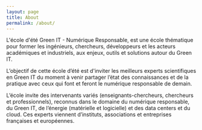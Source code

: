 ```yaml
---
layout: page
title: About
permalink: /about/
---
```


L'école d'été Green IT - Numérique Responsable, est une école thématique pour former les ingénieurs, chercheurs, développeurs et les acteurs académiques et industriels, aux enjeux, outils et solutions autour du Green IT.

L’objectif de cette école d’été est d'inviter les meilleurs experts scientifiques en Green IT du moment à venir partager l’état des connaissances et de la pratique avec ceux qui font et feront le numérique responsable de demain.

L’école invite des intervenants variés (enseignants-chercheurs, chercheurs et professionnels), reconnus dans le domaine du numérique responsable, du Green IT, de l’énergie (matérielle et logicielle) et des data centers et du cloud. Ces experts viennent d’instituts, associations et entreprises françaises et européennes.
